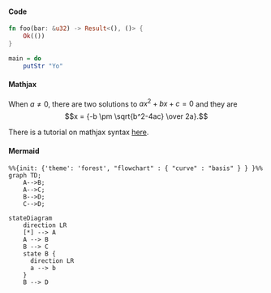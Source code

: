 #### Code

```rust
fn foo(bar: &u32) -> Result<(), ()> {
    Ok(())
}
```

```haskell
main = do
    putStr "Yo"
```

#### Mathjax

When $a \ne 0$, there are two solutions to $ax^2 + bx + c = 0$ and they are
$$x = {-b \pm \sqrt{b^2-4ac} \over 2a}.$$

There is a tutorial on mathjax syntax [here](https://math.meta.stackexchange.com/q/5020).

#### Mermaid

```mermaid
%%{init: {'theme': 'forest', "flowchart" : { "curve" : "basis" } } }%%
graph TD;
    A-->B;
    A-->C;
    B-->D;
    C-->D;
```

```mermaid
stateDiagram
    direction LR
    [*] --> A
    A --> B
    B --> C
    state B {
      direction LR
      a --> b
    }
    B --> D
```
